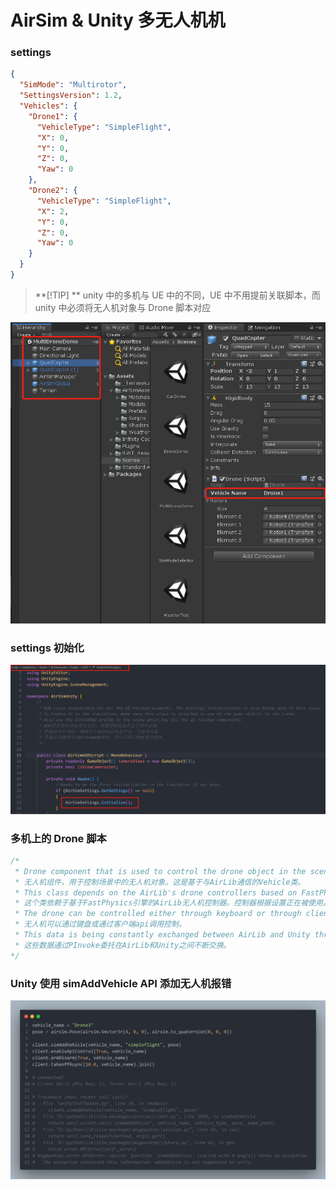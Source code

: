# AirSim & Unity 多无人机机

### settings

```json
{
  "SimMode": "Multirotor",
  "SettingsVersion": 1.2,
  "Vehicles": {
    "Drone1": {
      "VehicleType": "SimpleFlight",
      "X": 0,
      "Y": 0,
      "Z": 0,
      "Yaw": 0
    },
    "Drone2": {
      "VehicleType": "SimpleFlight",
      "X": 2,
      "Y": 0,
      "Z": 0,
      "Yaw": 0
    }
  }
}
```

> **[!TIP] **
> unity 中的多机与 UE 中的不同，UE 中不用提前关联脚本，而 unity 中必须将无人机对象与 Drone 脚本对应

![drone](/unity/img/drone.png)

### settings 初始化

![init](/unity/img/init.png)

### 多机上的 Drone 脚本

```cpp
/*
 * Drone component that is used to control the drone object in the scene. This is based on Vehicle class that is communicating with AirLib.
 * 无人机组件，用于控制场景中的无人机对象。这是基于与AirLib通信的Vehicle类。
 * This class depends on the AirLib's drone controllers based on FastPhysics engine. The controller is being used based on setting.json file in Documents\AirSim
 * 这个类依赖于基于FastPhysics引擎的AirLib无人机控制器。控制器根据设置正在被使用。Documents\AirSim . json文件
 * The drone can be controlled either through keyboard or through client api calls.
 * 无人机可以通过键盘或通过客户端api调用控制。
 * This data is being constantly exchanged between AirLib and Unity through PInvoke delegates.
 * 这些数据通过PInvoke委托在AirLib和Unity之间不断交换。
*/
```

### Unity 使用 simAddVehicle API 添加无人机报错

![simAddVehicle](/unity/img/code.png)
